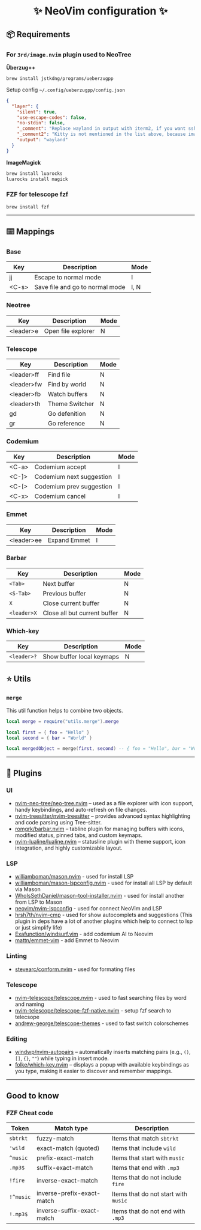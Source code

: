 <h1 align="center">✨ NeoVim configuration  ✨</h1>

## 📦 Requirements

### For `3rd/image.nvim` plugin used to NeoTree

**Überzug++**

`brew install jstkdng/programs/ueberzugpp`

Setup config `~/.config/ueberzugpp/config.json`

```json
{
  "layer": {
    "silent": true,
    "use-escape-codes": false,
    "no-stdin": false,
    "_comment": "Replace wayland in output with iterm2, if you want ssh support, x11 if you want to use it in xorg, sixel if you want to use sixels, chafa if you want to use the terminal colors.",
    "_comment2": "Kitty is not mentioned in the list above, because image.nvim has native support for it.",
    "output": "wayland"
  }
}
```

**ImageMagick**

```sh
brew install luarocks
luarocks install magick
```

### FZF for telescope fzf

`brew install fzf`

---

## ⌨️ Mappings

### Base

| Key     | Description                     | Mode |
| ------- | ------------------------------- | ---- |
| jj      | Escape to normal mode           | I    |
| \<C-s\> | Save file and go to normal mode | I, N |

### Neotree

| Key         | Description        | Mode |
| ----------- | ------------------ | ---- |
| \<leader\>e | Open file explorer | N    |

### Telescope

| Key          | Description    | Mode |
| ------------ | -------------- | ---- |
| \<leader\>ff | Find file      | N    |
| \<leader\>fw | Find by world  | N    |
| \<leader\>fb | Watch buffers  | N    |
| \<leader\>th | Theme Switcher | N    |
| gd           | Go defenition  | N    |
| gr           | Go reference   | N    |

### Codemium

| Key     | Description              | Mode |
| ------- | ------------------------ | ---- |
| \<C-a\> | Codemium accept          | I    |
| \<C-]\> | Codemium next suggestion | I    |
| \<C-[\> | Codemium prev suggestion | I    |
| \<C-x\> | Codemium cancel          | I    |

### Emmet

| Key          | Description  | Mode |
| ------------ | ------------ | ---- |
| \<leader\>ee | Expand Emmet | I    |

### Barbar

| Key         | Description                  | Mode |
| ----------- | ---------------------------- | ---- |
| `<Tab>`     | Next buffer                  | N    |
| `<S-Tab>`   | Previous buffer              | N    |
| `X`         | Close current buffer         | N    |
| `<leader>X` | Close all but current buffer | N    |

### Which-key

| Key         | Description               | Mode |
| ----------- | ------------------------- | ---- |
| `<leader>?` | Show buffer local keymaps | N    |

## ⭐️ Utils

### `merge`

This util function helps to combine two objects.

```lua
local merge = require("utils.merge").merge

local first = { foo = "Hello" }
local second = { bar = "World" }

local mergedObject = merge(first, second) -- { foo = "Hello", bar = "World" }
```

---

## 🔌 Plugins

### UI

- [nvim-neo-tree/neo-tree.nvim](https://github.com/nvim-neo-tree/neo-tree.nvim) – used as a file explorer with icon support, handy keybindings, and auto-refresh on file changes.
- [nvim-treesitter/nvim-treesitter](https://github.com/nvim-treesitter/nvim-treesitter) – provides advanced syntax highlighting and code parsing using Tree-sitter.
- [romgrk/barbar.nvim](https://github.com/romgrk/barbar.nvim) – tabline plugin for managing buffers with icons, modified status, pinned tabs, and custom keymaps.
- [nvim-lualine/lualine.nvim](https://github.com/nvim-lualine/lualine.nvim) – statusline plugin with theme support, icon integration, and highly customizable layout.

### LSP

- [williamboman/mason.nvim](https://github.com/williamboman/mason.nvim) - used for install LSP
- [williamboman/mason-lspconfig.nvim](https://github.com/williamboman/mason-lspconfig.nvim) - used for install all LSP by default via Mason
- [WhoIsSethDaniel/mason-tool-installer.nvim](https://github.com/WhoIsSethDaniel/mason-tool-installer.nvim) - used for install another from LSP to Mason
- [neovim/nvim-lspconfig](https://github.com/neovim/nvim-lspconfig) - used for connect NeoVim and LSP
- [hrsh7th/nvim-cmp](httsp://hithub.com/hrsh7th/nvim-cmp) - used for show autocomplets and suggestions (This plugin in deps have a lot of another plugins which help to connect to lsp or just simplify life)
- [Exafunction/windsurf.vim](https://github.com/Exafunction/windsurf.vim) - add codemium AI to Neovim
- [mattn/emmet-vim](https://github.com/mattn/emmet-vim) - add Emmet to Neovim

### Linting

- [stevearc/conform.nvim](https://github.com/stevearc/conform.nvim) - used for formating files

### Telescope

- [nvim-telescope/telescope.nvim](https://github.com/nvim-telescope/telescope.nvim) - used to fast searching files by word and naming
- [nvim-telescope/telescope-fzf-native.nvim](https://github.com/nvim-telescope/telescope-fzf-native.nvim) - setup fzf search to telecsope
- [andrew-george/telescope-themes](https://github.com/andrew-george/telescope-themes) - used to fast switch colorschemes

### Editing

- [windwp/nvim-autopairs](https://github.com/windwp/nvim-autopairs) – automatically inserts matching pairs (e.g., `()`, `[]`, `{}`, `""`) while typing in insert mode.
- [folke/which-key.nvim](https://github.com/folke/which-key.nvim) – displays a popup with available keybindings as you type, making it easier to discover and remember mappings.

---

## Good to know

### FZF Cheat code

| Token     | Match type                 | Description                          |
| --------- | -------------------------- | ------------------------------------ |
| `sbtrkt`  | fuzzy-match                | Items that match `sbtrkt`            |
| `'wild`   | exact-match (quoted)       | Items that include `wild`            |
| `^music`  | prefix-exact-match         | Items that start with `music`        |
| `.mp3$`   | suffix-exact-match         | Items that end with `.mp3`           |
| `!fire`   | inverse-exact-match        | Items that do not include `fire`     |
| `!^music` | inverse-prefix-exact-match | Items that do not start with `music` |
| `!.mp3$`  | inverse-suffix-exact-match | Items that do not end with `.mp3`    |
